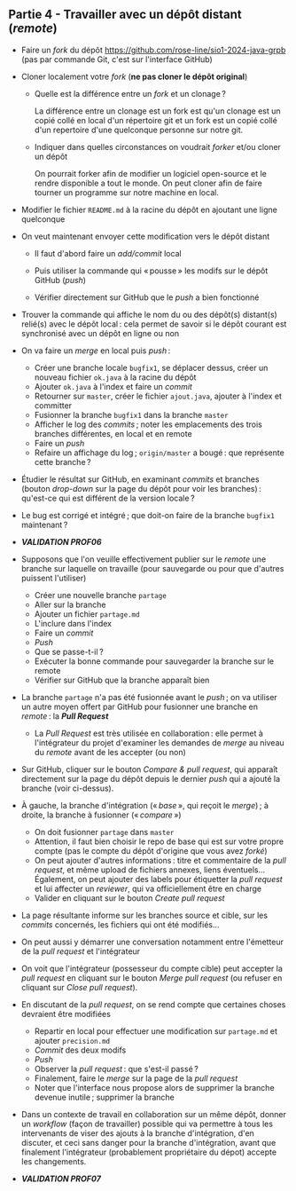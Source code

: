 ## Partie 4 - Travailler avec un dépôt distant (_remote_)

- Faire un _fork_ du dépôt https://github.com/rose-line/sio1-2024-java-grpb (pas par commande Git, c'est sur l'interface GitHub)

- Cloner localement votre _fork_ (**ne pas cloner le dépôt original**)

  - Quelle est la différence entre un _fork_ et un clonage ?

    La différence entre un clonage est un fork est qu'un clonage est un copié collé en local d'un répertoire git et un fork est un copié collé d'un repertoire d'une quelconque
    personne sur notre git.

  - Indiquer dans quelles circonstances on voudrait _forker_ et/ou cloner un dépôt

    On pourrait forker afin de modifier un logiciel open-source et le rendre disponible a tout le monde.
    On peut cloner afin de faire tourner un programme sur notre machine en local.

- Modifier le fichier `README.md` à la racine du dépôt en ajoutant une ligne quelconque

- On veut maintenant envoyer cette modification vers le dépôt distant

  - Il faut d'abord faire un _add/commit_ local


  
  - Puis utiliser la commande qui « pousse » les modifs sur le dépôt GitHub (_push_)
  - Vérifier directement sur GitHub que le _push_ a bien fonctionné

- Trouver la commande qui affiche le nom du ou des dépôt(s) distant(s) relié(s) avec le dépôt local : cela permet de savoir si le dépôt courant est synchronisé avec un dépôt en ligne ou non

- On va faire un _merge_ en local puis *push* :

  - Créer une branche locale `bugfix1`, se déplacer dessus, créer un nouveau fichier `ok.java` à la racine du dépôt
  - Ajouter `ok.java` à l'index et faire un _commit_
  - Retourner sur `master`, créer le fichier `ajout.java`, ajouter à l'index et committer
  - Fusionner la branche `bugfix1` dans la branche `master`
  - Afficher le log des *commits* ; noter les emplacements des trois branches différentes, en local et en remote
  - Faire un _push_
  - Refaire un affichage du log ; `origin/master` a bougé : que représente cette branche ?

- Étudier le résultat sur GitHub, en examinant _commits_ et branches (bouton _drop-down_ sur la page du dépôt pour voir les branches) : qu'est-ce qui est différent de la version locale ?

- Le bug est corrigé et intégré ; que doit-on faire de la branche `bugfix1` maintenant ?

- **_VALIDATION PROF06_**

- Supposons que l'on veuille effectivement publier sur le _remote_ une branche sur laquelle on travaille (pour sauvegarde ou pour que d'autres puissent l'utiliser)

  - Créer une nouvelle branche `partage`
  - Aller sur la branche
  - Ajouter un fichier `partage.md`
  - L'inclure dans l'index
  - Faire un _commit_
  - _Push_
  - Que se passe-t-il ?
  - Exécuter la bonne commande pour sauvegarder la branche sur le remote
  - Vérifier sur GitHub que la branche apparaît bien

- La branche `partage` n'a pas été fusionnée avant le *push* ; on va utiliser un autre moyen offert par GitHub pour fusionner une branche en *remote* : la **_Pull Request_**

  - La _Pull Request_ est très utilisée en collaboration : elle permet à l'intégrateur du projet d'examiner les demandes de _merge_ au niveau du _remote_ avant de les accepter (ou non)

- Sur GitHub, cliquer sur le bouton _Compare & pull request_, qui apparaît directement sur la page du dépôt depuis le dernier _push_ qui a ajouté la branche (voir ci-dessus).

- À gauche, la branche d'intégration (« *base* », qui reçoit le _merge_) ; à droite, la branche à fusionner (« *compare* »)

  - On doit fusionner `partage` dans `master`
  - Attention, il faut bien choisir le repo de base qui est sur votre propre compte (pas le compte du dépôt d'origine que vous avez _forké_)
  - On peut ajouter d'autres informations : titre et commentaire de la _pull request_, et même upload de fichiers annexes, liens éventuels... Également, on peut ajouter des labels pour étiquetter la _pull request_ et lui affecter un _reviewer_, qui va officiellement être en charge
  - Valider en cliquant sur le bouton _Create pull request_

- La page résultante informe sur les branches source et cible, sur les _commits_ concernés, les fichiers qui ont été modifiés...

- On peut aussi y démarrer une conversation notamment entre l'émetteur de la _pull request_ et l'intégrateur

- On voit que l'intégrateur (possesseur du compte cible) peut accepter la _pull request_ en cliquant sur le bouton _Merge pull request_ (ou refuser en cliquant sur _Close pull request_).

- En discutant de la _pull request_, on se rend compte que certaines choses devraient être modifiées

  - Repartir en local pour effectuer une modification sur `partage.md` et ajouter `precision.md`
  - _Commit_ des deux modifs
  - _Push_
  - Observer la *pull request* : que s'est-il passé ?
  - Finalement, faire le _merge_ sur la page de la _pull request_
  - Noter que l'interface nous propose alors de supprimer la branche devenue inutile ; supprimer la branche

- Dans un contexte de travail en collaboration sur un même dépôt, donner un _workflow_ (façon de travailler) possible qui va permettre à tous les intervenants de viser des ajouts à la branche d'intégration, d'en discuter, et ceci sans danger pour la branche d'intégration, avant que finalement l'intégrateur (probablement propriétaire du dépot) accepte les changements.

- **_VALIDATION PROF07_**